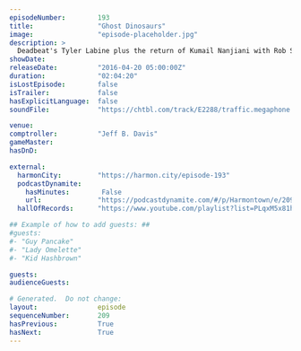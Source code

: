 ```yaml
---
episodeNumber:        193
title:                "Ghost Dinosaurs"
image:                "episode-placeholder.jpg"
description: >
  Deadbeat's Tyler Labine plus the return of Kumail Nanjiani with Rob Schrab, Spencer and Jeff all on stage at once! Watch the video at harmontown.com/live! Music by Jeordie White
showDate:             
releaseDate:          "2016-04-20 05:00:00Z"
duration:             "02:04:20"
isLostEpisode:        false
isTrailer:            false
hasExplicitLanguage:  false
soundFile:            "https://chtbl.com/track/E2288/traffic.megaphone.fm/STA2609226706.mp3?updated=1560374783"

venue:                
comptroller:          "Jeff B. Davis"
gameMaster:           
hasDnD:               

external:
  harmonCity:         "https://harmon.city/episode-193"
  podcastDynamite:
    hasMinutes:        False
    url:              "https://podcastdynamite.com/#/p/Harmontown/e/209/193"
  hallOfRecords:      "https://www.youtube.com/playlist?list=PLqxM5x81hNOa_tw_XX9jRm7r-1_5oDMWD"

## Example of how to add guests: ##
#guests:
#- "Guy Pancake"
#- "Lady Omelette"
#- "Kid Hashbrown"

guests:
audienceGuests:

# Generated.  Do not change:
layout:               episode
sequenceNumber:       209
hasPrevious:          True
hasNext:              True
---
```


<!-- The episode description will be rendered here -->
<!-- Add your content below here -->

